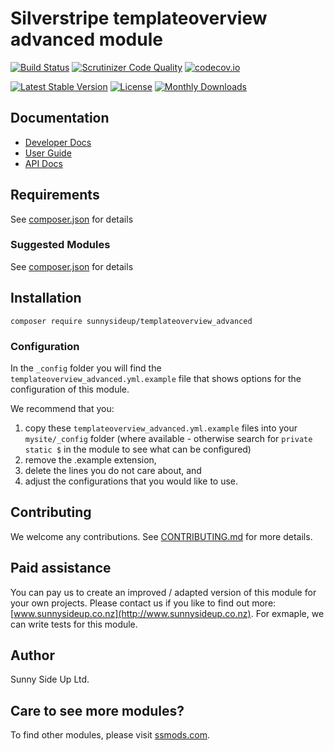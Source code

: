 # Silverstripe templateoverview advanced module
[![Build Status](https://travis-ci.org/sunnysideup/silverstripe-templateoverview_advanced.svg?branch=master)](https://travis-ci.org/sunnysideup/silverstripe-templateoverview_advanced)
[![Scrutinizer Code Quality](https://scrutinizer-ci.com/g/sunnysideup/silverstripe-templateoverview_advanced/badges/quality-score.png?b=master)](https://scrutinizer-ci.com/g/sunnysideup/silverstripe-templateoverview_advanced/?branch=master)
[![codecov.io](https://codecov.io/github/sunnysideup/silverstripe-templateoverview_advanced/coverage.svg?branch=master)](https://codecov.io/github/sunnysideup/silverstripe-templateoverview_advanced?branch=master)

[![Latest Stable Version](https://poser.pugx.org/sunnysideup/templateoverview_advanced/version)](https://packagist.org/packages/sunnysideup/templateoverview_advanced)
[![License](https://poser.pugx.org/sunnysideup/templateoverview_advanced/license)](https://packagist.org/packages/sunnysideup/templateoverview_advanced)
[![Monthly Downloads](https://poser.pugx.org/sunnysideup/templateoverview_advanced/d/monthly)](https://packagist.org/packages/sunnysideup/templateoverview_advanced)


## Documentation



 * [Developer Docs](docs/en/INDEX.md)
 * [User Guide](docs/en/userguide.md)
 * [API Docs](http://docs.ssmods.com/sunnysideup/templateoverview_advanced/classes.xhtml)


## Requirements



See [composer.json](composer.json) for details


### Suggested Modules



See [composer.json](composer.json) for details


## Installation


```
composer require sunnysideup/templateoverview_advanced
```

### Configuration



In the `_config` folder you will find the `templateoverview_advanced.yml.example`
file that shows options for the configuration of this module.

We recommend that you:

  1. copy these `templateoverview_advanced.yml.example` files into your
`mysite/_config` folder (where available - otherwise search for `private static $` in the module to see what can be configured)
  2. remove the .example extension,
  3. delete the lines you do not care about, and
  4. adjust the configurations that you would like to use.


## Contributing



We welcome any contributions. See [CONTRIBUTING.md](CONTRIBUTING.md) for more details.

## Paid assistance



You can pay us to create an improved / adapted version of this module for your own projects.  Please contact us if you like to find out more: [www.sunnysideup.co.nz](http://www.sunnysideup.co.nz).  For exmaple, we can write tests for this module.  

## Author



Sunny Side Up Ltd.


## Care to see more modules?

To find other modules, please visit [ssmods.com](http://ssmods.com/).
